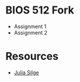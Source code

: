 # BIOS 512 Fork

- Assignment 1
- Assignment 2

# Resources

- [Julia Silge](https://juliasilge.com)
